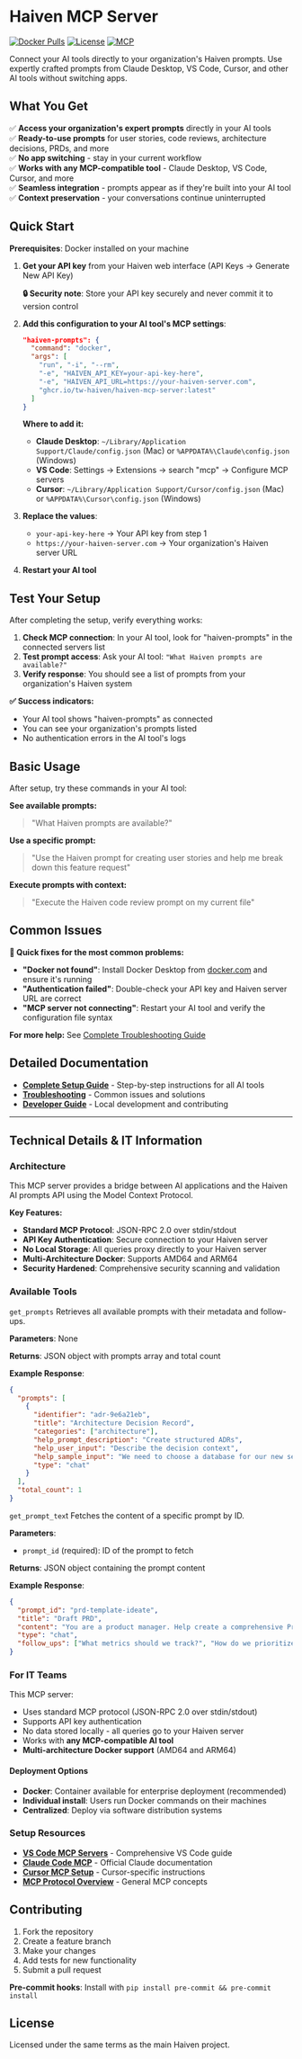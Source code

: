 # Haiven MCP Server

[![Docker Pulls](https://img.shields.io/docker/pulls/ghcr.io/tw-haiven/haiven-mcp-server?logo=docker)](https://github.com/tw-haiven/haiven-mcp-server/pkgs/container/haiven-mcp-server)
[![License](https://img.shields.io/badge/License-Apache%202.0-blue.svg)](LICENSE.md)
[![MCP](https://img.shields.io/badge/Model%20Context%20Protocol-compatible-blue)](https://modelcontextprotocol.io/)

Connect your AI tools directly to your organization's Haiven prompts. Use expertly crafted prompts from Claude Desktop, VS Code, Cursor, and other AI tools without switching apps.

## What You Get

✅ **Access your organization's expert prompts** directly in your AI tools  
✅ **Ready-to-use prompts** for user stories, code reviews, architecture decisions, PRDs, and more  
✅ **No app switching** - stay in your current workflow  
✅ **Works with any MCP-compatible tool** - Claude Desktop, VS Code, Cursor, and more  
✅ **Seamless integration** - prompts appear as if they're built into your AI tool  
✅ **Context preservation** - your conversations continue uninterrupted  

## Quick Start

**Prerequisites**: Docker installed on your machine

1. **Get your API key** from your Haiven web interface (API Keys → Generate New API Key)
   
   **🔒 Security note**: Store your API key securely and never commit it to version control

2. **Add this configuration to your AI tool's MCP settings**:
   ```json
   "haiven-prompts": {
     "command": "docker",
     "args": [
       "run", "-i", "--rm",
       "-e", "HAIVEN_API_KEY=your-api-key-here",
       "-e", "HAIVEN_API_URL=https://your-haiven-server.com",
       "ghcr.io/tw-haiven/haiven-mcp-server:latest"
     ]
   }
   ```
   
   **Where to add it:**
   - **Claude Desktop**: `~/Library/Application Support/Claude/config.json` (Mac) or `%APPDATA%\Claude\config.json` (Windows)
   - **VS Code**: Settings → Extensions → search "mcp" → Configure MCP servers
   - **Cursor**: `~/Library/Application Support/Cursor/config.json` (Mac) or `%APPDATA%\Cursor\config.json` (Windows)

3. **Replace the values**:
   - `your-api-key-here` → Your API key from step 1
   - `https://your-haiven-server.com` → Your organization's Haiven server URL

4. **Restart your AI tool**

## Test Your Setup

After completing the setup, verify everything works:

1. **Check MCP connection**: In your AI tool, look for "haiven-prompts" in the connected servers list
2. **Test prompt access**: Ask your AI tool: `"What Haiven prompts are available?"`
3. **Verify response**: You should see a list of prompts from your organization's Haiven system

**✅ Success indicators:**
- Your AI tool shows "haiven-prompts" as connected
- You can see your organization's prompts listed
- No authentication errors in the AI tool's logs

## Basic Usage

After setup, try these commands in your AI tool:

**See available prompts:**
> "What Haiven prompts are available?"

**Use a specific prompt:**
> "Use the Haiven prompt for creating user stories and help me break down this feature request"

**Execute prompts with context:**
> "Execute the Haiven code review prompt on my current file"

## Common Issues

**🔧 Quick fixes for the most common problems:**

- **"Docker not found"**: Install Docker Desktop from [docker.com](https://docker.com) and ensure it's running
- **"Authentication failed"**: Double-check your API key and Haiven server URL are correct
- **"MCP server not connecting"**: Restart your AI tool and verify the configuration file syntax

**For more help:** See [Complete Troubleshooting Guide](docs/TROUBLESHOOTING.md)

## Detailed Documentation

- **[Complete Setup Guide](docs/USER_SETUP_GUIDE.md)** - Step-by-step instructions for all AI tools
- **[Troubleshooting](docs/TROUBLESHOOTING.md)** - Common issues and solutions  
- **[Developer Guide](docs/DEVELOPER_GUIDE.md)** - Local development and contributing

---

## Technical Details & IT Information

### Architecture

This MCP server provides a bridge between AI applications and the Haiven AI prompts API using the Model Context Protocol.

**Key Features:**
- **Standard MCP Protocol**: JSON-RPC 2.0 over stdin/stdout
- **API Key Authentication**: Secure connection to your Haiven server
- **No Local Storage**: All queries proxy directly to your Haiven server
- **Multi-Architecture Docker**: Supports AMD64 and ARM64
- **Security Hardened**: Comprehensive security scanning and validation

### Available Tools

`get_prompts`
Retrieves all available prompts with their metadata and follow-ups.

**Parameters**: None

**Returns**: JSON object with prompts array and total count

**Example Response**:
```json
{
  "prompts": [
    {
      "identifier": "adr-9e6a21eb",
      "title": "Architecture Decision Record",
      "categories": ["architecture"],
      "help_prompt_description": "Create structured ADRs",
      "help_user_input": "Describe the decision context",
      "help_sample_input": "We need to choose a database for our new service",
      "type": "chat"
    }
  ],
  "total_count": 1
}
```

`get_prompt_tex`t
Fetches the content of a specific prompt by ID.

**Parameters**:
- `prompt_id` (required): ID of the prompt to fetch

**Returns**: JSON object containing the prompt content

**Example Response**:
```json
{
  "prompt_id": "prd-template-ideate",
  "title": "Draft PRD",
  "content": "You are a product manager. Help create a comprehensive Product Requirements Document...",
  "type": "chat",
  "follow_ups": ["What metrics should we track?", "How do we prioritize features?"]
}
```

### For IT Teams

This MCP server:
- Uses standard MCP protocol (JSON-RPC 2.0 over stdin/stdout)
- Supports API key authentication
- No data stored locally - all queries go to your Haiven server
- Works with **any MCP-compatible AI tool**
- **Multi-architecture Docker support** (AMD64 and ARM64)

#### Deployment Options
- **Docker**: Container available for enterprise deployment (recommended)
- **Individual install**: Users run Docker commands on their machines
- **Centralized**: Deploy via software distribution systems

### Setup Resources

- **[VS Code MCP Servers](https://code.visualstudio.com/docs/copilot/chat/mcp-servers)** - Comprehensive VS Code guide
- **[Claude Code MCP](https://docs.anthropic.com/en/docs/claude-code/mcp)** - Official Claude documentation
- **[Cursor MCP Setup](https://docs.cursor.com/en/context/mcp#using-mcp-json)** - Cursor-specific instructions
- **[MCP Protocol Overview](https://modelcontextprotocol.io/quickstart/user#understanding-mcp-servers)** - General MCP concepts

## Contributing

1. Fork the repository
2. Create a feature branch
3. Make your changes
4. Add tests for new functionality
5. Submit a pull request

**Pre-commit hooks**: Install with `pip install pre-commit && pre-commit install`

## License

Licensed under the same terms as the main Haiven project.